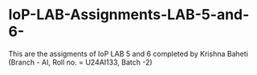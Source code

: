 # IoP-LAB-Assignments-LAB-5-and-6-
This are the assigments of IoP LAB 5 and 6 completed by Krishna Baheti (Branch - AI, Roll no. = U24AI133, Batch -2)
